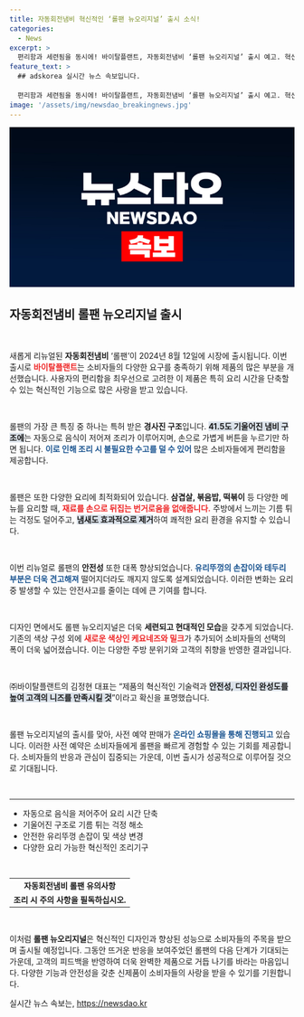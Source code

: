 ```yaml
---
title: 자동회전냄비 혁신적인 ‘롤팬 뉴오리지널’ 출시 소식!
categories:
  - News
excerpt: >
  편리함과 세련됨을 동시에! 바이탈플랜트, 자동회전냄비 ‘롤팬 뉴오리지널’ 출시 예고. 혁신적인 조리기구로 깨끗한 주방과 완벽한 요리를 경험하세요. 사전 예약 시작!
feature_text: >
  ## adskorea 실시간 뉴스 속보입니다.

  편리함과 세련됨을 동시에! 바이탈플랜트, 자동회전냄비 ‘롤팬 뉴오리지널’ 출시 예고. 혁신적인 조리기구로 깨끗한 주방과 완벽한 요리를 경험하세요. 사전 예약 시작!
image: '/assets/img/newsdao_breakingnews.jpg'
---
```


<p><img src="/assets/img/newsdao_breakingnews.jpg" alt="adskorea 속보" /></p>

<h2 data-ke-size="size26">자동회전냄비 롤팬 뉴오리지널 출시</h2>

<p data-ke-size="size16">&nbsp;</p>

<p>새롭게 리뉴얼된 <b>자동회전냄비</b> ‘롤팬’이 2024년 8월 12일에 시장에 출시됩니다. 이번 출시로 <b><span style="color: #ee2323;">바이탈플랜트</span></b>는 소비자들의 다양한 요구를 충족하기 위해 제품의 많은 부분을 개선했습니다. 사용자의 편리함을 최우선으로 고려한 이 제품은 특히 요리 시간을 단축할 수 있는 혁신적인 기능으로 많은 사랑을 받고 있습니다. </p>

<p data-ke-size="size16">&nbsp;</p>

<p>롤팬의 가장 큰 특징 중 하나는 특허 받은 <strong>경사진 구조</strong>입니다. <b><span style="background-color: #21538527;">41.5도 기울어진 냄비 구조에</span></b>는 자동으로 음식이 저어져 조리가 이루어지며, 손으로 가볍게 버튼을 누르기만 하면 됩니다. <b><span style="color: #1a5490;">이로 인해 조리 시 불필요한 수고를 덜 수 있어</span></b> 많은 소비자들에게 편리함을 제공합니다. </p>

<p data-ke-size="size16">&nbsp;</p>

<p>롤팬은 또한 다양한 요리에 최적화되어 있습니다. <b>삼겹살, 볶음밥, 떡볶이</b> 등 다양한 메뉴를 요리할 때, <b><span style="color: #ee2323;">재료를 손으로 뒤집는 번거로움을 없애줍니다.</span></b> 주방에서 느끼는 기름 튀는 걱정도 덜어주고, <b><span style="background-color: #21538527;">냄새도 효과적으로 제거</span></b>하여 쾌적한 요리 환경을 유지할 수 있습니다.</p>

<p data-ke-size="size16">&nbsp;</p>

<p>이번 리뉴얼로 롤팬의 <b>안전성</b> 또한 대폭 향상되었습니다. <b><span style="color: #1a5490;">유리뚜껑의 손잡이와 테두리 부분은 더욱 견고해져</span></b> 떨어지더라도 깨지지 않도록 설계되었습니다. 이러한 변화는 요리 중 발생할 수 있는 안전사고를 줄이는 데에 큰 기여를 합니다. </p>

<p data-ke-size="size16">&nbsp;</p>

<p>디자인 면에서도 롤팬 뉴오리지널은 더욱 <b>세련되고 현대적인 모습</b>을 갖추게 되었습니다. 기존의 색상 구성 외에 <b><span style="color: #ee2323;">새로운 색상인 케요네즈와 밀크</span></b>가 추가되어 소비자들의 선택의 폭이 더욱 넓어졌습니다. 이는 다양한 주방 분위기와 고객의 취향을 반영한 결과입니다. </p>

<p data-ke-size="size16">&nbsp;</p>

<p>㈜바이탈플랜트의 김정현 대표는 “제품의 혁신적인 기술력과 <b><span style="background-color: #21538527;">안전성, 디자인 완성도를 높여 고객의 니즈를 만족시킬 것</span></b>”이라고 확신을 표명했습니다. </p>

<p data-ke-size="size16">&nbsp;</p>

<p>롤팬 뉴오리지널의 출시를 맞아, 사전 예약 판매가 <b><span style="color: #1a5490;">온라인 쇼핑몰을 통해 진행되고</span></b> 있습니다. 이러한 사전 예약은 소비자들에게 롤팬을 빠르게 경험할 수 있는 기회를 제공합니다. 소비자들의 반응과 관심이 집중되는 가운데, 이번 출시가 성공적으로 이루어질 것으로 기대됩니다.</p>

<p data-ke-size="size16">&nbsp;</p>

<hr>

<ul>
    <li>자동으로 음식을 저어주어 요리 시간 단축</li>
    <li>기울어진 구조로 기름 튀는 걱정 해소</li>
    <li>안전한 유리뚜껑 손잡이 및 색상 변경</li>
    <li>다양한 요리 가능한 혁신적인 조리기구</li>
</ul>

<p data-ke-size="size16">&nbsp;</p>

<table style="width:100%">
  <tr>
    <td style="text-align: center; height: 17px;"><b>자동회전냄비 롤팬 유의사항</b></td>
  </tr>
  <tr>
    <td style="text-align: center; height: 17px;"><b>조리 시 주의 사항을 필독하십시오.</b></td>
  </tr>
</table>  

<p data-ke-size="size16">&nbsp;</p>

<p>이처럼 <b>롤팬 뉴오리지널</b>은 혁신적인 디자인과 향상된 성능으로 소비자들의 주목을 받으며 출시될 예정입니다. 그동안 뜨거운 반응을 보여주었던 롤팬의 다음 단계가 기대되는 가운데, 고객의 피드백을 반영하여 더욱 완벽한 제품으로 거듭 나기를 바라는 마음입니다. 다양한 기능과 안전성을 갖춘 신제품이 소비자들의 사랑을 받을 수 있기를 기원합니다. </p>
실시간 뉴스 속보는, <a href="https://newsdao.kr" rel="dofollow">https://newsdao.kr</a>


